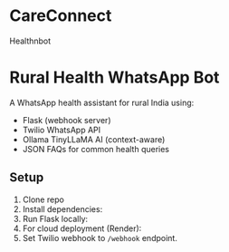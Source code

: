 # CareConnect
Healthnbot
# Rural Health WhatsApp Bot

A WhatsApp health assistant for rural India using:
- Flask (webhook server)
- Twilio WhatsApp API
- Ollama TinyLLaMA AI (context-aware)
- JSON FAQs for common health queries

## Setup

1. Clone repo
2. Install dependencies:
3. Run Flask locally:
4. For cloud deployment (Render):
5. Set Twilio webhook to `/webhook` endpoint.
   
